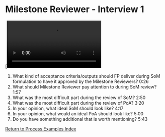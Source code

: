 # **Milestone Reviewer - Interview 1**

[![Video Title](https://files.gitbook.com/v0/b/gitbook-x-prod.appspot.com/o/spaces%2F1WSgbrgHqq5E9Mh8hoBn%2Fuploads%2FpofmNvCMYMq0JKXNDc0Z%2FSoM_PoA%20review%20recording%20(2023-09-22%2014_08%20GMT%2B2).mp4?alt=media&token=58be7809-ae2c-4caa-8c10-c77d8854c8ae)

1. What kind of acceptance criteria/outputs should FP deliver during SoM formulation to have it approved by the Milestone Reviewers? 0:26
2. What should Milestone Reviewer pay attention to during SoM review? 1:57
3. What was the most difficult part during the review of SoM? 2:50
4. What was the most difficult part during the review of PoA? 3:20
5. In your opinion, what ideal SoM should look like? 4:17 
6. In your opinion, what would an ideal PoA should look like? 5:00
7. Do you have something additional that is worth mentioning? 5:43

[Return to Process Examples Index](https://docs.projectcatalyst.io/catalyst-basics/project-onboarding/f10-milestone-reviewers-guide/milestone-reviewer-process-examples)

